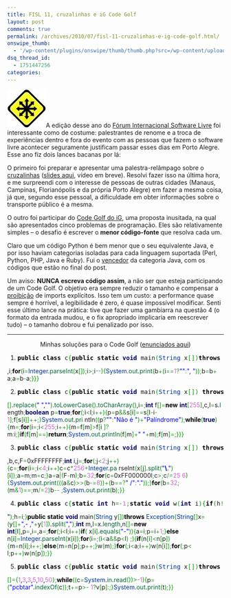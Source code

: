 ```yaml
---
title: FISL 11, cruzalinhas e iG Code Golf
layout: post
comments: true
permalink: /archives/2010/07/fisl-11-cruzalinhas-e-ig-code-golf.html/
onswipe_thumb:
  - '/wp-content/plugins/onswipe/thumb/thumb.php?src=/wp-content/uploads/2010/07/fisl.jpg&amp;w=600&amp;h=800&amp;zc=1&amp;q=75&amp;f=0'
dsq_thread_id:
  - 1751447256
categories:
---
```

<img class="alignright size-full wp-image-4358" title="fisl" src="/wp-content/uploads/2010/07/fisl.jpg" alt="" width="90" height="89" />A edição desse ano do [Fórum Internacional Software Livre][1] foi interessante como de costume: palestrantes de renome e a troca de experiências dentro e fora do evento com as pessoas que fazem o software livre acontecer seguramente justificam passar esses dias em Porto Alegre. Esse ano fiz dois lances bacanas por lá:

O primeiro foi preparar e apresentar uma palestra-relâmpago sobre o [cruzalinhas][2] ([slides aqui][3], vídeo em breve). Resolvi fazer isso na última hora, e me surpreendi com o interesse de pessoas de outras cidades (Manaus, Campinas, Florianópolis e da própria Porto Alegre) em fazer a mesma coisa, já que, segundo esse pessoal, a dificuldade em obter informações sobre o transporte público é a mesma.

O outro foi participar do [Code Golf do iG][4], uma proposta inusitada, na qual são apresentados cinco problemas de programação. Eles são relativamente simples &#8211; o desafio é escrever o **menor código-fonte** que resolva cada um.

Claro que um código Python é bem menor que o seu equivalente Java, e por isso haviam categorias isoladas para cada linguagem suportada (Perl, Python, PHP, Java e Ruby). Fui o [vencedor][5] da categoria Java, com os códigos que estão no final do post.

Um aviso: **NUNCA escreva código assim**, a não ser que esteja participando de um Code Golf. O objetivo era sempre reduzir o tamanho e compensar a [proibição][6] de imports explícitos. Isso tem um custo: a performance quase sempre é horrível, a legibilidade é zero, é quase impossível modificar. Senti esse último lance na prática: tive que fazer uma gambiarra na questão 4 (o formato da entrada mudou, e o fix apropriado implicaria em reescrever tudo) &#8211; o tamanho dobrou e fui penalizado por isso.

* * *

<p style="text-align:center;">
  Minhas soluções para o Code Golf (<a href="http://ignofisl.ig.com.br/2010/07/22/problemas-do-code-golf/">enunciados aqui</a>)
</p>

1.  <div class="code">
            <pre class="java" style="font-family:monospace;"><span style="color: #000000; font-weight: bold;">public</span> <span style="color: #000000; font-weight: bold;">class</span> c<span style="color: #009900;">&#123;</span><span style="color: #000000; font-weight: bold;">public</span> <span style="color: #000000; font-weight: bold;">static</span> <span style="color: #000066; font-weight: bold;">void</span> main<span style="color: #009900;">&#40;</span><span style="color: #003399;">String</span> x<span style="color: #009900;">&#91;</span><span style="color: #009900;">&#93;</span><span style="color: #009900;">&#41;</span><span style="color: #000000; font-weight: bold;">throws</span> <span style="color: #003399;">Exception</span><span style="color: #009900;">&#123;</span><span style="color: #000066; font-weight: bold;">int</span> a<span style="color: #339933;">=</span><span style="color: #cc66cc;"></span>,b<span style="color: #339933;">=</span><span style="color: #cc66cc;">1</span>,c
,i<span style="color: #339933;">;</span><span style="color: #000000; font-weight: bold;">for</span><span style="color: #009900;">&#40;</span>i<span style="color: #339933;">=</span><span style="color: #003399;">Integer</span>.<span style="color: #006633;">parseInt</span><span style="color: #009900;">&#40;</span>x<span style="color: #009900;">&#91;</span><span style="color: #cc66cc;"></span><span style="color: #009900;">&#93;</span><span style="color: #009900;">&#41;</span><span style="color: #339933;">;</span>i<span style="color: #339933;">&gt;</span><span style="color: #cc66cc;"></span><span style="color: #339933;">;</span>i<span style="color: #339933;">--</span><span style="color: #009900;">&#41;</span><span style="color: #009900;">&#123;</span><span style="color: #003399;">System</span>.<span style="color: #006633;">out</span>.<span style="color: #006633;">print</span><span style="color: #009900;">&#40;</span>b<span style="color: #339933;">+</span><span style="color: #009900;">&#40;</span>i<span style="color: #339933;">==</span><span style="color: #cc66cc;">1</span><span style="color: #339933;">?</span><span style="color: #0000ff;">""</span><span style="color: #339933;">:</span><span style="color: #0000ff;">", "</span><span style="color: #009900;">&#41;</span><span style="color: #009900;">&#41;</span><span style="color: #339933;">;</span>b<span style="color: #339933;">=</span>b<span style="color: #339933;">+</span>
a<span style="color: #339933;">;</span>a<span style="color: #339933;">=</span>b<span style="color: #339933;">-</span>a<span style="color: #339933;">;</span><span style="color: #009900;">&#125;</span><span style="color: #009900;">&#125;</span><span style="color: #009900;">&#125;</span></pre>
    </div>

2.  <div class="code">
            <pre class="java" style="font-family:monospace;"><span style="color: #000000; font-weight: bold;">public</span> <span style="color: #000000; font-weight: bold;">class</span> c<span style="color: #009900;">&#123;</span><span style="color: #000000; font-weight: bold;">public</span> <span style="color: #000000; font-weight: bold;">static</span> <span style="color: #000066; font-weight: bold;">void</span> main<span style="color: #009900;">&#40;</span><span style="color: #003399;">String</span> x<span style="color: #009900;">&#91;</span><span style="color: #009900;">&#93;</span><span style="color: #009900;">&#41;</span> <span style="color: #000000; font-weight: bold;">throws</span> <span style="color: #003399;">Exception</span><span style="color: #009900;">&#123;</span><span style="color: #000066; font-weight: bold;">char</span> m,s<span style="color: #009900;">&#91;</span><span style="color: #009900;">&#93;</span><span style="color: #339933;">=</span>x
<span style="color: #009900;">&#91;</span><span style="color: #cc66cc;"></span><span style="color: #009900;">&#93;</span>.<span style="color: #006633;">replace</span><span style="color: #009900;">&#40;</span><span style="color: #0000ff;">" "</span>,<span style="color: #0000ff;">""</span><span style="color: #009900;">&#41;</span>.<span style="color: #006633;">toLowerCase</span><span style="color: #009900;">&#40;</span><span style="color: #009900;">&#41;</span>.<span style="color: #006633;">toCharArray</span><span style="color: #009900;">&#40;</span><span style="color: #009900;">&#41;</span>,i<span style="color: #339933;">=</span><span style="color: #cc66cc;"></span><span style="color: #339933;">;</span><span style="color: #000066; font-weight: bold;">int</span> f<span style="color: #009900;">&#91;</span><span style="color: #009900;">&#93;</span><span style="color: #339933;">=</span><span style="color: #000000; font-weight: bold;">new</span> <span style="color: #000066; font-weight: bold;">int</span><span style="color: #009900;">&#91;</span><span style="color: #cc66cc;">255</span><span style="color: #009900;">&#93;</span>,c,l<span style="color: #339933;">=</span>s.<span style="color: #006633;">l</span>
ength<span style="color: #339933;">;</span><span style="color: #000066; font-weight: bold;">boolean</span> p<span style="color: #339933;">=</span><span style="color: #000066; font-weight: bold;">true</span><span style="color: #339933;">;</span><span style="color: #000000; font-weight: bold;">for</span><span style="color: #009900;">&#40;</span><span style="color: #339933;">;</span>i<span style="color: #339933;">&lt;</span>l<span style="color: #339933;">;</span>i<span style="color: #339933;">++</span><span style="color: #009900;">&#41;</span><span style="color: #009900;">&#123;</span>p<span style="color: #339933;">=</span>p<span style="color: #339933;">&&</span>s<span style="color: #009900;">&#91;</span>i<span style="color: #009900;">&#93;</span><span style="color: #339933;">==</span>s<span style="color: #009900;">&#91;</span>l<span style="color: #339933;">-</span>i<span style="color: #339933;">-</span><span style="color: #cc66cc;">1</span><span style="color: #009900;">&#93;</span><span style="color: #339933;">;</span>f<span style="color: #009900;">&#91;</span>s<span style="color: #009900;">&#91;</span>i<span style="color: #009900;">&#93;</span><span style="color: #009900;">&#93;</span><span style="color: #339933;">++;</span><span style="color: #009900;">&#125;</span><span style="color: #003399;">System</span>.<span style="color: #006633;">out</span>.<span style="color: #006633;">pri</span>
ntln<span style="color: #009900;">&#40;</span><span style="color: #009900;">&#40;</span>p<span style="color: #339933;">?</span><span style="color: #0000ff;">""</span><span style="color: #339933;">:</span><span style="color: #0000ff;">"Não é "</span><span style="color: #009900;">&#41;</span><span style="color: #339933;">+</span><span style="color: #0000ff;">"Palíndrome"</span><span style="color: #009900;">&#41;</span><span style="color: #339933;">;</span><span style="color: #000000; font-weight: bold;">while</span><span style="color: #009900;">&#40;</span><span style="color: #000066; font-weight: bold;">true</span><span style="color: #009900;">&#41;</span><span style="color: #009900;">&#123;</span>m<span style="color: #339933;">=</span><span style="color: #cc66cc;"></span><span style="color: #339933;">;</span><span style="color: #000000; font-weight: bold;">for</span><span style="color: #009900;">&#40;</span>i<span style="color: #339933;">=</span><span style="color: #cc66cc;"></span><span style="color: #339933;">;</span>i<span style="color: #339933;">&lt;</span><span style="color: #cc66cc;">255</span><span style="color: #339933;">;</span>i<span style="color: #339933;">++</span><span style="color: #009900;">&#41;</span><span style="color: #009900;">&#123;</span>m<span style="color: #339933;">=</span>f<span style="color: #009900;">&#91;</span>m<span style="color: #009900;">&#93;</span><span style="color: #339933;">&gt;</span>f<span style="color: #009900;">&#91;</span>i
<span style="color: #009900;">&#93;</span><span style="color: #339933;">?</span>m<span style="color: #339933;">:</span>i<span style="color: #339933;">;</span><span style="color: #009900;">&#125;</span><span style="color: #000000; font-weight: bold;">if</span><span style="color: #009900;">&#40;</span>f<span style="color: #009900;">&#91;</span>m<span style="color: #009900;">&#93;</span><span style="color: #339933;">==</span><span style="color: #cc66cc;"></span><span style="color: #009900;">&#41;</span><span style="color: #000000; font-weight: bold;">return</span><span style="color: #339933;">;</span><span style="color: #003399;">System</span>.<span style="color: #006633;">out</span>.<span style="color: #006633;">println</span><span style="color: #009900;">&#40;</span>f<span style="color: #009900;">&#91;</span>m<span style="color: #009900;">&#93;</span><span style="color: #339933;">+</span><span style="color: #0000ff;">" "</span><span style="color: #339933;">+</span>m<span style="color: #009900;">&#41;</span><span style="color: #339933;">;</span>f<span style="color: #009900;">&#91;</span>m<span style="color: #009900;">&#93;</span><span style="color: #339933;">=</span><span style="color: #cc66cc;"></span><span style="color: #339933;">;</span><span style="color: #009900;">&#125;</span><span style="color: #009900;">&#125;</span><span style="color: #009900;">&#125;</span></pre>
    </div>

3.  <div class="code">
            <pre class="java" style="font-family:monospace;"><span style="color: #000000; font-weight: bold;">public</span> <span style="color: #000000; font-weight: bold;">class</span> c<span style="color: #009900;">&#123;</span><span style="color: #000000; font-weight: bold;">public</span> <span style="color: #000000; font-weight: bold;">static</span> <span style="color: #000066; font-weight: bold;">void</span> main<span style="color: #009900;">&#40;</span><span style="color: #003399;">String</span> x<span style="color: #009900;">&#91;</span><span style="color: #009900;">&#93;</span><span style="color: #009900;">&#41;</span> <span style="color: #000000; font-weight: bold;">throws</span> <span style="color: #003399;">Exception</span><span style="color: #009900;">&#123;</span><span style="color: #000066; font-weight: bold;">long</span> a<span style="color: #339933;">=</span><span style="color: #cc66cc;"></span>,m<span style="color: #339933;">=</span><span style="color: #cc66cc;"></span>
,b,c,F<span style="color: #339933;">=</span>0xFFFFFFFF<span style="color: #339933;">;</span><span style="color: #000066; font-weight: bold;">int</span> i,j<span style="color: #339933;">=</span><span style="color: #cc66cc;"></span><span style="color: #339933;">;</span><span style="color: #000000; font-weight: bold;">for</span><span style="color: #009900;">&#40;</span><span style="color: #339933;">;</span>j<span style="color: #339933;">&lt;</span><span style="color: #cc66cc;">2</span><span style="color: #339933;">;</span>j<span style="color: #339933;">++</span><span style="color: #009900;">&#41;</span><span style="color: #009900;">&#123;</span>c<span style="color: #339933;">=</span><span style="color: #cc66cc;"></span><span style="color: #339933;">;</span><span style="color: #000000; font-weight: bold;">for</span><span style="color: #009900;">&#40;</span>i<span style="color: #339933;">=</span><span style="color: #cc66cc;"></span><span style="color: #339933;">;</span>i<span style="color: #339933;">&lt;</span><span style="color: #cc66cc;">4</span><span style="color: #339933;">;</span>i<span style="color: #339933;">++</span><span style="color: #009900;">&#41;</span>c<span style="color: #339933;">=</span>c<span style="color: #339933;">*</span><span style="color: #cc66cc;">256</span><span style="color: #339933;">+</span><span style="color: #003399;">Integer</span>.<span style="color: #006633;">pa</span>
rseInt<span style="color: #009900;">&#40;</span>x<span style="color: #009900;">&#91;</span>j<span style="color: #009900;">&#93;</span>.<span style="color: #006633;">split</span><span style="color: #009900;">&#40;</span><span style="color: #0000ff;">"<span style="color: #000099; font-weight: bold;">\\</span>."</span><span style="color: #009900;">&#41;</span><span style="color: #009900;">&#91;</span>i<span style="color: #009900;">&#93;</span><span style="color: #009900;">&#41;</span><span style="color: #339933;">;</span>a<span style="color: #339933;">=</span>m<span style="color: #339933;">;</span>m<span style="color: #339933;">=</span>c<span style="color: #339933;">;</span><span style="color: #009900;">&#125;</span>a<span style="color: #339933;">=</span>a<span style="color: #339933;">|</span><span style="color: #009900;">&#40;</span>F<span style="color: #339933;">-</span>m<span style="color: #009900;">&#41;</span><span style="color: #339933;">;</span>b<span style="color: #339933;">=</span><span style="color: #cc66cc;">32</span><span style="color: #339933;">;</span><span style="color: #000000; font-weight: bold;">for</span><span style="color: #009900;">&#40;</span>c<span style="color: #339933;">=</span>0xFF000000l<span style="color: #339933;">;</span>c<span style="color: #339933;">&gt;</span><span style="color: #cc66cc;"></span><span style="color: #339933;">;</span>c<span style="color: #339933;">/=</span><span style="color: #cc66cc;">25</span>
<span style="color: #cc66cc;">6</span><span style="color: #009900;">&#41;</span><span style="color: #009900;">&#123;</span><span style="color: #003399;">System</span>.<span style="color: #006633;">out</span>.<span style="color: #006633;">print</span><span style="color: #009900;">&#40;</span><span style="color: #009900;">&#40;</span><span style="color: #009900;">&#40;</span>a<span style="color: #339933;">&</span>c<span style="color: #009900;">&#41;</span><span style="color: #339933;">&gt;&gt;</span><span style="color: #009900;">&#40;</span>b<span style="color: #339933;">-=</span><span style="color: #cc66cc;">8</span><span style="color: #009900;">&#41;</span><span style="color: #009900;">&#41;</span><span style="color: #339933;">+</span><span style="color: #009900;">&#40;</span>b<span style="color: #339933;">==</span><span style="color: #cc66cc;"></span><span style="color: #339933;">?</span><span style="color: #0000ff;">" /"</span><span style="color: #339933;">:</span><span style="color: #0000ff;">"."</span><span style="color: #009900;">&#41;</span><span style="color: #009900;">&#41;</span><span style="color: #339933;">;</span><span style="color: #009900;">&#125;</span><span style="color: #000000; font-weight: bold;">for</span><span style="color: #009900;">&#40;</span>b<span style="color: #339933;">=</span><span style="color: #cc66cc;">32</span><span style="color: #339933;">;</span><span style="color: #009900;">&#40;</span>m<span style="color: #339933;">&</span><span style="color: #cc66cc;">1</span><span style="color: #009900;">&#41;</span><span style="color: #339933;">==</span><span style="color: #cc66cc;"></span><span style="color: #339933;">;</span>m<span style="color: #339933;">/=</span><span style="color: #cc66cc;">2</span><span style="color: #009900;">&#41;</span>b<span style="color: #339933;">--</span>
<span style="color: #339933;">;</span><span style="color: #003399;">System</span>.<span style="color: #006633;">out</span>.<span style="color: #006633;">print</span><span style="color: #009900;">&#40;</span>b<span style="color: #009900;">&#41;</span><span style="color: #339933;">;</span><span style="color: #009900;">&#125;</span><span style="color: #009900;">&#125;</span></pre>
    </div>

4.  <div class="code">
            <pre class="java" style="font-family:monospace;"><span style="color: #000000; font-weight: bold;">public</span> <span style="color: #000000; font-weight: bold;">class</span> c<span style="color: #009900;">&#123;</span><span style="color: #000000; font-weight: bold;">static</span> <span style="color: #000066; font-weight: bold;">int</span> h<span style="color: #339933;">=-</span><span style="color: #cc66cc;">1</span><span style="color: #339933;">;</span><span style="color: #000000; font-weight: bold;">static</span> <span style="color: #000066; font-weight: bold;">void</span> w<span style="color: #009900;">&#40;</span><span style="color: #000066; font-weight: bold;">int</span> i<span style="color: #009900;">&#41;</span><span style="color: #009900;">&#123;</span><span style="color: #000000; font-weight: bold;">if</span><span style="color: #009900;">&#40;</span>h<span style="color: #339933;">!=</span>i<span style="color: #009900;">&#41;</span><span style="color: #003399;">System</span>.<span style="color: #006633;">out</span>.<span style="color: #006633;">print</span><span style="color: #009900;">&#40;</span>i<span style="color: #339933;">+</span><span style="color: #0000ff;">"
 "</span><span style="color: #009900;">&#41;</span><span style="color: #339933;">;</span>h<span style="color: #339933;">=</span>i<span style="color: #339933;">;</span><span style="color: #009900;">&#125;</span><span style="color: #000000; font-weight: bold;">public</span> <span style="color: #000000; font-weight: bold;">static</span> <span style="color: #000066; font-weight: bold;">void</span> main<span style="color: #009900;">&#40;</span><span style="color: #003399;">String</span> y<span style="color: #009900;">&#91;</span><span style="color: #009900;">&#93;</span><span style="color: #009900;">&#41;</span><span style="color: #000000; font-weight: bold;">throws</span> <span style="color: #003399;">Exception</span><span style="color: #009900;">&#123;</span><span style="color: #003399;">String</span><span style="color: #009900;">&#91;</span><span style="color: #009900;">&#93;</span>x<span style="color: #339933;">=</span><span style="color: #009900;">&#40;</span>y<span style="color: #009900;">&#91;</span><span style="color: #cc66cc;"></span><span style="color: #009900;">&#93;</span><span style="color: #339933;">+</span><span style="color: #0000ff;">",-
,"</span><span style="color: #339933;">+</span>y<span style="color: #009900;">&#91;</span><span style="color: #cc66cc;">1</span><span style="color: #009900;">&#93;</span><span style="color: #009900;">&#41;</span>.<span style="color: #006633;">split</span><span style="color: #009900;">&#40;</span><span style="color: #0000ff;">","</span><span style="color: #009900;">&#41;</span><span style="color: #339933;">;</span><span style="color: #000066; font-weight: bold;">int</span> m,l<span style="color: #339933;">=</span>x.<span style="color: #006633;">length</span>,n<span style="color: #009900;">&#91;</span><span style="color: #009900;">&#93;</span><span style="color: #339933;">=</span><span style="color: #000000; font-weight: bold;">new</span> <span style="color: #000066; font-weight: bold;">int</span><span style="color: #009900;">&#91;</span>l<span style="color: #009900;">&#93;</span>,p<span style="color: #339933;">=</span><span style="color: #cc66cc;"></span>,i<span style="color: #339933;">=</span><span style="color: #cc66cc;"></span>,a<span style="color: #339933;">=</span><span style="color: #cc66cc;"></span><span style="color: #339933;">;</span><span style="color: #000000; font-weight: bold;">for</span><span style="color: #009900;">&#40;</span><span style="color: #339933;">;</span>i<span style="color: #339933;">&lt;</span>l<span style="color: #339933;">;</span>i<span style="color: #339933;">++</span><span style="color: #009900;">&#41;</span><span style="color: #000000; font-weight: bold;">if</span><span style="color: #009900;">&#40;</span>
x<span style="color: #009900;">&#91;</span>i<span style="color: #009900;">&#93;</span>.<span style="color: #006633;">equals</span><span style="color: #009900;">&#40;</span><span style="color: #0000ff;">"-"</span><span style="color: #009900;">&#41;</span><span style="color: #009900;">&#41;</span><span style="color: #009900;">&#123;</span>a<span style="color: #339933;">=</span>i<span style="color: #339933;">;</span>p<span style="color: #339933;">=</span>i<span style="color: #339933;">+</span><span style="color: #cc66cc;">1</span><span style="color: #339933;">;</span><span style="color: #009900;">&#125;</span><span style="color: #000000; font-weight: bold;">else</span> n<span style="color: #009900;">&#91;</span>i<span style="color: #009900;">&#93;</span><span style="color: #339933;">=</span><span style="color: #003399;">Integer</span>.<span style="color: #006633;">parseInt</span><span style="color: #009900;">&#40;</span>x<span style="color: #009900;">&#91;</span>i<span style="color: #009900;">&#93;</span><span style="color: #009900;">&#41;</span><span style="color: #339933;">;</span><span style="color: #000000; font-weight: bold;">for</span><span style="color: #009900;">&#40;</span>i<span style="color: #339933;">=</span><span style="color: #cc66cc;"></span><span style="color: #339933;">;</span><span style="color: #009900;">&#40;</span>i<span style="color: #339933;">&lt;</span>a<span style="color: #339933;">&&</span>p<span style="color: #339933;">&lt;</span>l<span style="color: #009900;">&#41;</span>
<span style="color: #339933;">;</span><span style="color: #009900;">&#41;</span><span style="color: #009900;">&#123;</span><span style="color: #000000; font-weight: bold;">if</span><span style="color: #009900;">&#40;</span>n<span style="color: #009900;">&#91;</span>i<span style="color: #009900;">&#93;</span><span style="color: #339933;">&lt;</span>n<span style="color: #009900;">&#91;</span>p<span style="color: #009900;">&#93;</span><span style="color: #009900;">&#41;</span><span style="color: #009900;">&#123;</span>m<span style="color: #339933;">=</span>n<span style="color: #009900;">&#91;</span>i<span style="color: #009900;">&#93;</span><span style="color: #339933;">;</span>i<span style="color: #339933;">++;</span><span style="color: #009900;">&#125;</span><span style="color: #000000; font-weight: bold;">else</span><span style="color: #009900;">&#123;</span>m<span style="color: #339933;">=</span>n<span style="color: #009900;">&#91;</span>p<span style="color: #009900;">&#93;</span><span style="color: #339933;">;</span>p<span style="color: #339933;">++;</span><span style="color: #009900;">&#125;</span>w<span style="color: #009900;">&#40;</span>m<span style="color: #009900;">&#41;</span><span style="color: #339933;">;</span><span style="color: #009900;">&#125;</span><span style="color: #000000; font-weight: bold;">for</span><span style="color: #009900;">&#40;</span><span style="color: #339933;">;</span>i<span style="color: #339933;">&lt;</span>a<span style="color: #339933;">;</span>i<span style="color: #339933;">++</span><span style="color: #009900;">&#41;</span>w<span style="color: #009900;">&#40;</span>n<span style="color: #009900;">&#91;</span>i<span style="color: #009900;">&#93;</span><span style="color: #009900;">&#41;</span><span style="color: #339933;">;</span><span style="color: #000000; font-weight: bold;">for</span><span style="color: #009900;">&#40;</span><span style="color: #339933;">;</span>p<span style="color: #339933;">&lt;</span>
l<span style="color: #339933;">;</span>p<span style="color: #339933;">++</span><span style="color: #009900;">&#41;</span>w<span style="color: #009900;">&#40;</span>n<span style="color: #009900;">&#91;</span>p<span style="color: #009900;">&#93;</span><span style="color: #009900;">&#41;</span><span style="color: #339933;">;</span><span style="color: #009900;">&#125;</span><span style="color: #009900;">&#125;</span></pre>
    </div>

5.  <div class="code">
            <pre class="java" style="font-family:monospace;"><span style="color: #000000; font-weight: bold;">public</span> <span style="color: #000000; font-weight: bold;">class</span> c<span style="color: #009900;">&#123;</span><span style="color: #000000; font-weight: bold;">public</span> <span style="color: #000000; font-weight: bold;">static</span> <span style="color: #000066; font-weight: bold;">void</span> main<span style="color: #009900;">&#40;</span><span style="color: #003399;">String</span> x<span style="color: #009900;">&#91;</span><span style="color: #009900;">&#93;</span><span style="color: #009900;">&#41;</span><span style="color: #000000; font-weight: bold;">throws</span> <span style="color: #003399;">Exception</span><span style="color: #009900;">&#123;</span><span style="color: #000066; font-weight: bold;">int</span> c,p,t<span style="color: #339933;">=</span><span style="color: #cc66cc;"></span>,v
<span style="color: #009900;">&#91;</span><span style="color: #009900;">&#93;</span><span style="color: #339933;">=</span><span style="color: #009900;">&#123;</span><span style="color: #cc66cc;">1</span>,<span style="color: #cc66cc;">3</span>,<span style="color: #cc66cc;">3</span>,<span style="color: #cc66cc;">5</span>,<span style="color: #cc66cc;">10</span>,<span style="color: #cc66cc;">50</span><span style="color: #009900;">&#125;</span><span style="color: #339933;">;</span><span style="color: #000000; font-weight: bold;">while</span><span style="color: #009900;">&#40;</span><span style="color: #009900;">&#40;</span>c<span style="color: #339933;">=</span><span style="color: #003399;">System</span>.<span style="color: #006633;">in</span>.<span style="color: #006633;">read</span><span style="color: #009900;">&#40;</span><span style="color: #009900;">&#41;</span><span style="color: #009900;">&#41;</span><span style="color: #339933;">&gt;-</span><span style="color: #cc66cc;">1</span><span style="color: #009900;">&#41;</span><span style="color: #009900;">&#123;</span>p<span style="color: #339933;">=</span><span style="color: #009900;">&#40;</span><span style="color: #0000ff;">"pcbtar"</span>.<span style="color: #006633;">indexOf</span><span style="color: #009900;">&#40;</span>c<span style="color: #009900;">&#41;</span><span style="color: #009900;">&#41;</span><span style="color: #339933;">;</span>t<span style="color: #339933;">+=</span>p<span style="color: #339933;">&gt;-</span>
<span style="color: #cc66cc;">1</span><span style="color: #339933;">?</span>v<span style="color: #009900;">&#91;</span>p<span style="color: #009900;">&#93;</span><span style="color: #339933;">:</span><span style="color: #cc66cc;"></span><span style="color: #339933;">;</span><span style="color: #009900;">&#125;</span><span style="color: #003399;">System</span>.<span style="color: #006633;">out</span>.<span style="color: #006633;">print</span><span style="color: #009900;">&#40;</span>t<span style="color: #009900;">&#41;</span><span style="color: #339933;">;</span><span style="color: #009900;">&#125;</span><span style="color: #009900;">&#125;</span></pre>
    </div>

 [1]: http://softwarelivre.org/fisl11
 [2]: http://cruzalinhas.com
 [3]: http://www.slideshare.net/chesterbr/cruzalinhas-palestra-relmp
 [4]: http://ignofisl.ig.com.br/tag/code-golf/
 [5]: https://ignofisl.ig.com.br/codegolf/rankingfinal.php
 [6]: http://ignofisl.ig.com.br/2010/07/21/faq-do-code-golf/

